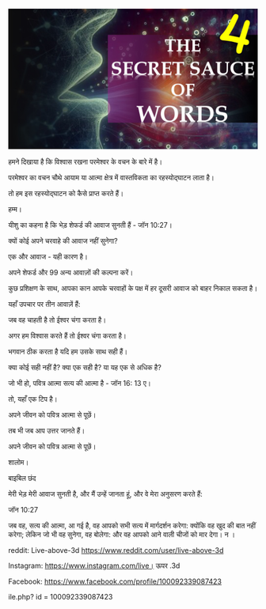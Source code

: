 ![Video cover image](../cover.jpeg "cover-photo")

हमने दिखाया है कि विश्वास रखना परमेश्वर के वचन के बारे में है।

परमेश्वर का वचन चौथे आयाम या आत्मा क्षेत्र में वास्तविकता का रहस्योद्घाटन लाता है।

तो हम इस रहस्योद्घाटन को कैसे प्राप्त करते हैं।

हम्म।

यीशु का कहना है कि भेड़ शेफर्ड की आवाज सुनती हैं - जॉन 10:27।

क्यों कोई अपने चरवाहे की आवाज नहीं सुनेगा?

एक और आवाज - यही कारण है।

अपने शेफर्ड और 99 अन्य आवाज़ों की कल्पना करें।

कुछ प्रशिक्षण के साथ, आपका कान आपके चरवाहों के पक्ष में हर दूसरी आवाज को बाहर निकाल सकता है।

यहाँ उपचार पर तीन आवाज़ें हैं:

जब वह चाहती है तो ईश्वर चंगा करता है।

अगर हम विश्वास करते हैं तो ईश्वर चंगा करता है।

भगवान ठीक करता है यदि हम उसके साथ सही हैं।

क्या कोई सही नहीं है? क्या एक सही है? या यह एक से अधिक है?

जो भी हो, पवित्र आत्मा सत्य की आत्मा है - जॉन 16: 13 ए।

तो, यहाँ एक टिप है।

अपने जीवन को पवित्र आत्मा से पूछें।

तब भी जब आप उत्तर जानते हैं।

अपने जीवन को पवित्र आत्मा से पूछें।

शालोम।

बाइबिल छंद

मेरी भेड़ मेरी आवाज सुनती है, और मैं उन्हें जानता हूं, और वे मेरा अनुसरण करते हैं:

जॉन 10:27

जब वह, सत्य की आत्मा, आ गई है, वह आपको सभी सत्य में मार्गदर्शन करेगा: क्योंकि वह खुद की बात नहीं करेगा; लेकिन जो भी वह सुनेगा, वह बोलेगा: और वह आपको आने वाली चीजों को मार देगा। न ।

reddit: Live-above-3d https://www.reddit.com/user/live-above-3d

Instagram: https://www.instagram.com/live। ऊपर .3d

Facebook: https://www.facebook.com/profile/100092339087423

ile.php? id = 100092339087423